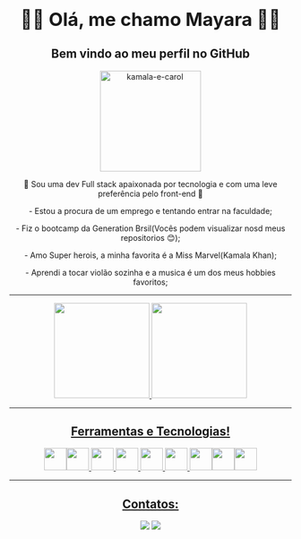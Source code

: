 ### <div align="center"><h1> 👋🏾 Olá, me chamo Mayara 👋🏾 </h1></div>
<div align="center"><h2> Bem vindo ao meu perfil no GitHub </h2></div> 

<div align="center"> 
<img align="center" alt="kamala-e-carol" height="180" src="https://user-images.githubusercontent.com/101996062/168185786-d07e879e-8471-4664-b82d-82f1b7a825d2.gif"/>
</div>
<div align="center">
<p> 🥳 Sou uma dev Full stack apaixonada por tecnologia e com uma leve preferência pelo front-end 🥳</p>
<p>- Estou a procura de um emprego e tentando entrar na faculdade;</p>
<p>- Fiz o bootcamp da Generation Brsil(Vocês podem visualizar nosd meus repositorios 😊);</p>
<p>- Amo Super herois, a minha favorita é a Miss Marvel(Kamala Khan);</p>
<p>- Aprendi a tocar violão sozinha e a musica é um dos meus hobbies favoritos;</p>
</div>

---------------------------------------------------------------------------------------------------------------------------------------------------------------------


<div align="center">
  <a href="https://github.com/Mayarabnc">
  <img height="170em" src="https://github-readme-stats.vercel.app/api?username=Mayarabnc&show_icons=true&theme=vision-friendly-dark&include_all_commits=true&count_private=true"/>
  <img height="170em" src="https://github-readme-stats.vercel.app/api/top-langs/?username=Mayarabnc&layout=compact&langs_count=7&theme=maroongold"/a>
</div>

-------------------------------------------------------------------------------------------------------------------------------------------------------------------------
<div align="center"><h2> Ferramentas e Tecnologias! </h2></div> 
  
<div align="center">
           <img src="https://cdn.jsdelivr.net/gh/devicons/devicon/icons/java/java-original-wordmark.svg" width="40" height="40"/><img src="https://cdn.jsdelivr.net/gh/devicons/devicon/icons/mysql/mysql-original-wordmark.svg"  width="40" height="40"/> <img src="https://cdn.jsdelivr.net/gh/devicons/devicon/icons/javascript/javascript-original.svg" width="40" height="40"/> <img src="https://cdn.jsdelivr.net/gh/devicons/devicon/icons/git/git-original.svg" width="40" height="40"/> <img src="https://cdn.jsdelivr.net/gh/devicons/devicon/icons/spring/spring-original.svg"  width="40" height="40"/> <img src="https://cdn.jsdelivr.net/gh/devicons/devicon/icons/html5/html5-original.svg"  width="40" height="40"/> <img src="https://cdn.jsdelivr.net/gh/devicons/devicon/icons/css3/css3-original.svg"  width="40" height="40"><img src="https://cdn.jsdelivr.net/gh/devicons/devicon/icons/angularjs/angularjs-original.svg" width="40" height="40"/><img src="https://cdn.jsdelivr.net/gh/devicons/devicon/icons/bootstrap/bootstrap-original.svg"  width="40" height="40"/>
          
          
          
          
          
          
          
</div>
  
  --------------------------------------------------------------------------------------------------------------------------------------------------------------
<div align="center"><h2> Contatos: </h2></div> 
    
 <div align="center">
<a href = "mayarabncabral@gmail.com"><img src="https://img.shields.io/badge/Gmail-D14836?style=for-the-badge&logo=gmail&logoColor=white" target="_blank"></a>
<a href="https://www.linkedin.com/in/Mayara-Bueno-Nunes-Cabral" target="_blank"><img src="https://img.shields.io/badge/-LinkedIn-%230077B5?style=for-the-badge&logo=linkedin&logoColor=white" target="_blank"></a>   
 </dir>
  
  
<!--
- 🔭 I’m currently working on ...
- 🌱 I’m currently learning ...
- 👯 I’m looking to collaborate on ...
- 🤔 I’m looking for help with ...
- 💬 Ask me about ...
- 📫 How to reach me: ...
- 😄 Pronouns: ...
- ⚡ Fun fact: ...
-->
